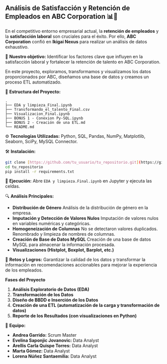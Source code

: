 ## Análisis de Satisfacción y Retención de Empleados en ABC Corporation 📊🤝

En el competitivo entorno empresarial actual, la **retención de empleados** y la **satisfacción laboral** son cruciales para el éxito. Por ello, **ABC Corporation** confió en **Ikigai Nexus** para realizar un análisis de datos exhaustivo.

🎯 **Nuestro objetivo:** Identificar los factores clave que influyen en la satisfacción laboral y fortalecer la retención de talento en ABC Corporation.

En este proyecto, exploramos, transformamos y visualizamos los datos proporcionados por ABC, diseñamos una base de datos y creamos un proceso ETL automatizado.

📂 **Estructura del Proyecto:**

```
.
├── EDA y limpieza_Final.ipynb
├── Transformando_el_talento_Final.csv
├── Visualizacion_Final.ipynb
├── BONUS 1 - Conexion Py-SQL.ipynb
├── BONUS 2 - Creación de una ETL.md
└── README.md
```

⚙️ **Tecnologías Utilizadas:** Python, SQL, Pandas, NumPy, Matplotlib, Seaborn, SciPy, MySQL Connector.

🛠️ **Instalación:**

```bash
git clone [https://github.com/tu_usuario/tu_repositorio.git](https://github.com/tu_usuario/tu_repositorio.git)
cd tu_repositorio
pip install -r requirements.txt
```

🚀 **Ejecución:** Abre `EDA y limpieza.Final.ipynb` en Jupyter y ejecuta las celdas.

🔍 **Análisis Principales:**

* **Distribución de Género** Análisis de la distribución de género en la empresa.
* **Imputación y Detección de Valores Nulos** Imputación de valores nulos en variables numéricas y categóricas.
* **Homogeneización de Columnas** No se detectaron valores duplicados. Renombrado y limpieza de nombres de columnas.
* **Creación de Base de Datos MySQL**  Creación de una base de datos MySQL para almacenar la información procesada.
* **Visualizaciones (Histplot, Boxplot, Barplot, etc.)**

💪 **Retos y Logros:** Garantizar la calidad de los datos y transformar la información en recomendaciones accionables para mejorar la experiencia de los empleados.

 **Fases del Proyecto**

1.  **Análisis Exploratorio de Datos (EDA)**
2.  **Transformación de los Datos**
3.  **Diseño de BBDD e Inserción de los Datos**
4.  **Creación de una ETL (automatización de la carga y transformación de datos)**
5.  **Reporte de los Resultados (con visualizaciones en Python)**

🤝 **Equipo:**

* **Andrea Garrido:** Scrum Master
* **Evelina Saponjic Jovanovic:** Data Analyst
* **Arellis Carla Quispe Torres:** Data Analyst
* **Marta Gómez:** Data Analyst
* **Lorena Núñez Santaemilia:** Data Analyst

